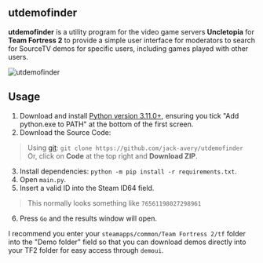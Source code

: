 ## utdemofinder

**utdemofinder** is a utility program for the video game servers **Uncletopia** for **Team Fortress 2** to provide a simple user interface for moderators to search for SourceTV demos for specific users, including games played with other users.

![utdemofinder](https://cdn.discordapp.com/attachments/989252507102511124/1084584578871730317/image.png)

## Usage
1. Download and install [Python version 3.11.0+](https://www.python.org/downloads/), ensuring you tick "Add python.exe to PATH" at the bottom of the first screen.
2. Download the Source Code:
> Using [git](https://git-scm.com/downloads): `git clone https://github.com/jack-avery/utdemofinder` <br/>
> Or, click on **Code** at the top right and **Download ZIP**.
3. Install dependencies: `python -m pip install -r requirements.txt`.
4. Open `main.py`.
5. Insert a valid ID into the Steam ID64 field.
> This normally looks something like `76561198027298961`<br/>
6. Press `Go` and the results window will open.

I recommend you enter your `steamapps/common/Team Fortress 2/tf` folder into the "Demo folder" field so that you can download demos directly into your TF2 folder for easy access through `demoui`.

